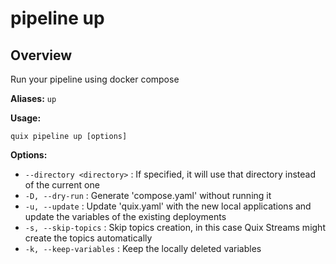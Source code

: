 # pipeline up

## Overview

Run your pipeline using docker compose

**Aliases:** `up`

**Usage:**

```
quix pipeline up [options]
```

**Options:**

- `--directory <directory>` : If specified, it will use that directory instead of the current one
- `-D, --dry-run` : Generate 'compose.yaml' without running it
- `-u, --update` : Update 'quix.yaml' with the new local applications and update the variables of the existing deployments
- `-s, --skip-topics` : Skip topics creation, in this case Quix Streams might create the topics automatically
- `-k, --keep-variables` : Keep the locally deleted variables

